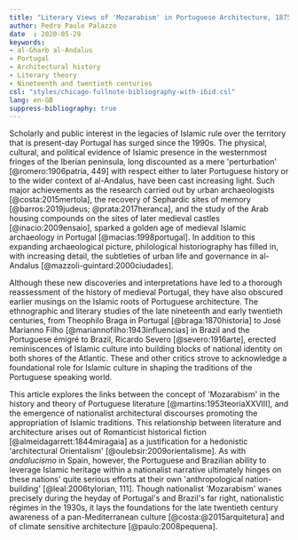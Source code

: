 ```yaml
---
title: "Literary Views of 'Mozarabism' in Portuguese Architecture, 1875--1945"
author: Pedro Paulo Palazzo
date  : 2020-05-29
keywords:
- al-Gharb al-Andalus
- Portugal
- Architectural history
- Literary theory
- Nineteenth and twentieth centuries
csl: "styles/chicago-fullnote-bibliography-with-ibid.csl"
lang: en-GB
suppress-bibliography: true
---
```


Scholarly and public interest in the legacies of Islamic rule over the
territory that is present-day Portugal has surged since the 1990s. The
physical, cultural, and political evidence of Islamic presence in the
westernmost fringes of the Iberian peninsula, long discounted as a mere
'perturbation' [@romero:1906patria, 449] with respect either to later
Portuguese history or to the wider context of al-Andalus, have been
cast increasing light. Such major achievements as the research carried
out by urban archaeologists [@costa:2015mertola], the recovery of
Sephardic sites of memory [@barros:2019judeus; @prata:2017heranca], and
the study of the Arab housing compounds on the sites of later medieval
castles [@inacio:2009ensaio], sparked a golden age of medieval Islamic
archaeology in Portugal [@macias:1998portugal]. In addition to this
expanding archaeological picture, philological historiography has filled
in, with increasing detail, the subtleties of urban life and governance
in al-Andalus [@mazzoli-guintard:2000ciudades].

Although these new discoveries and interpretations have led to a
thorough reassessment of the history of medieval Portugal, they have
also obscured earlier musings on the Islamic roots of Portuguese
architecture. The  ethnographic and literary studies of the late
nineteenth and early twentieth centuries, from Theophilo Braga in
Portugal [@braga:1870historia] to José Marianno Filho
[@mariannofilho:1943influencias] in Brazil and the Portuguese émigré to
Brazil, Ricardo Severo [@severo:1916arte], erected reminiscences of
Islamic culture into building blocks of national identity on both shores
of the Atlantic. These and other critics strove to acknowledge a
foundational role for Islamic culture in shaping the traditions of the
Portuguese speaking world.

This article explores the links between the concept of 'Mozarabism' in
the history and theory of Portuguese literature
[@martins:1953teoriaXXVIII], and the emergence of nationalist
architectural discourses promoting the appropriation of Islamic
traditions. This relationship between literature and architecture arises
out of Romanticist historical fiction [@almeidagarrett:1844miragaia] as
a justification for a hedonistic 'architectural Orientalism'
[@oulebsir:2009orientalisme]. As with *andalucismo* in Spain, however,
the Portuguese and Brazilian ability to leverage Islamic heritage within
a nationalist narrative ultimately hinges on these nations' quite
serious efforts at their own 'anthropological nation-building'
[@leal:2006tylorian, 111]. Though nationalist 'Mozarabism' wanes
precisely during the heyday of Portugal's and Brazil's far right,
nationalistic régimes in the 1930s, it lays the foundations for the late
twentieth century awareness of a pan-Mediterranean culture
[@costa:@2015arquitetura] and of climate sensitive architecture
[@paulo:2008pequena].

